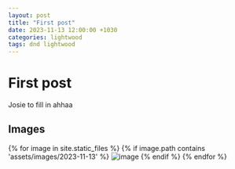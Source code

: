 ```yaml
---
layout: post
title: "First post"
date: 2023-11-13 12:00:00 +1030
categories: lightwood
tags: dnd lightwood
---
```


# First post
Josie to fill in ahhaa

## Images

{% for image in site.static_files %}
{% if image.path contains 'assets/images/2023-11-13' %}
    <img src="{{ site.baseurl }}/{{image.path}}" alt="image" />
{% endif %}
{% endfor %}
